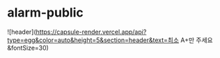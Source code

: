 # alarm-public
![header](https://capsule-render.vercel.app/api?type=egg&color=auto&height=5&section=header&text=최소 A+만 주세요&fontSize=30)
